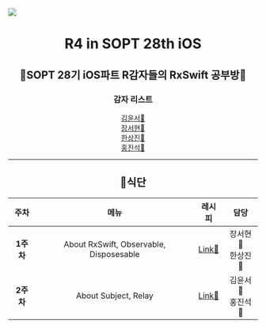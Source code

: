 <img src="https://user-images.githubusercontent.com/61549796/115134472-568cee00-a04b-11eb-82a7-a62786c2850d.jpeg">

<h1 align="center">R4 in SOPT 28th iOS</h1>

<h2 align="center">🥔SOPT 28기 iOS파트 R감자들의 RxSwift 공부방🥔</h2>

<h3 align="center">감자 리스트</h3>

<p align="center">
    <a href="https://github.com/ezidayzi">김윤서🍟</a><br>
    <a href="https://github.com/seohyun-106">장서현🍟</a><br>
    <a href="https://github.com/Hansangjin98">한상진🍟</a><br>
    <a href="https://github.com/jins0704">홍진석🍟</a>
</p>

<hr>

<h2 align="center">🍴식단</h2>

<div align="center">

|주차|메뉴|레시피|담당 
|:--------:|:--------:|:--------:|:--------:|
|**1주차**|About RxSwift, Observable, Disposesable|[Link📑](https://github.com/ezidayzi/RxSwift_R4/blob/main/1%EC%A3%BC%EC%B0%A8/Week1.md)|장서현🍟<br>한상진🍟
|**2주차**|About Subject, Relay|[Link📑](https://github.com/ezidayzi/RxSwift_R4/blob/main/2%EC%A3%BC%EC%B0%A8/Week02.md)|김윤서🍟<br>홍진석🍟

</div>
